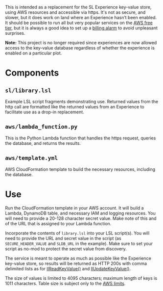 This is intended as a replacement for the SL Experience key-value store, using AWS resources and accessible via https. It's not as secure, and slower, but it does work on land where an Experience hasn’t been enabled. It should be possible to run all but very popular services on the [AWS free tier](https://aws.amazon.com/free/), but it is always a good idea to set up a [billing alarm](https://docs.aws.amazon.com/AmazonCloudWatch/latest/monitoring/monitor_estimated_charges_with_cloudwatch.html) to avoid unpleasant surprises.

**Note:** This project is no longer required since experiences are now allowed access to the key-value database regardless of whether the experience is enabled on a particular plot.

# Components

## `sl/library.lsl`

Example LSL script fragments demonstrating use. Returned values from the http call are formatted like the returned values from an Experience to facilitate use as a drop-in replacement.

## `aws/lambda_function.py`

This is the Python Lambda function that handles the https request, queries the database, and returns the results.

## `aws/template.yml`

AWS CloudFormation template to build the necessary resources, including the database.

# Use

Run the CloudFormation template in your AWS account. It will build a Lambda, DynamoDB table, and necessary IAM and logging resources. You will need to provide a 20-128 character secret value. Make note of this and of the URL that is assigned to your Lambda function.

Incorporate the contents of `library.lsl` into your LSL script(s). You will need to provide the URL and secret value in the script (as `SECURE_HEADER_VALUE` and `SLDB_URL` in the example). Make sure to set your script as no-mod to protect the secret value from discovery.

The service is meant to operate as much as possible like the Experience key-value store, so results will be returned as HTTP 200s with comma delimited lists as for [llReadKeyValue()](https://wiki.secondlife.com/wiki/LlReadKeyValue) and [llUpdateKeyValue()](https://wiki.secondlife.com/wiki/LlUpdateKeyValue).

The size of values is limited to 4095 characters; maximum length of keys is 1011 characters. Table size is subject only to the [AWS limits](https://docs.aws.amazon.com/amazondynamodb/latest/developerguide/ServiceQuotas.html).
